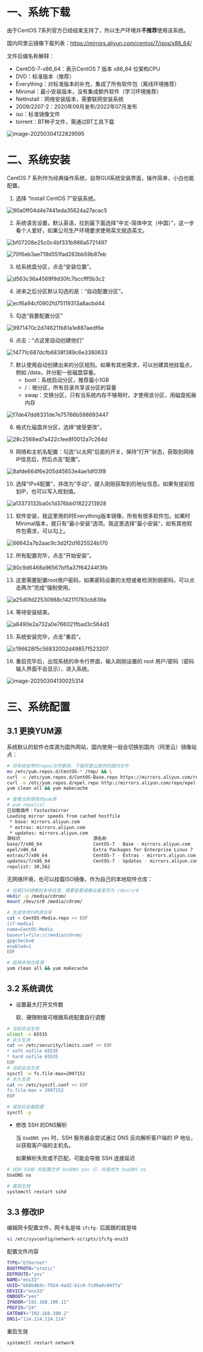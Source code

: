 # 一、系统下载

由于CentOS 7系列官方已经结束支持了，所以生产环境并**不推荐**使用该系统。

国内阿里云镜像下载列表：https://mirrors.aliyun.com/centos/7/isos/x86_64/

文件后缀名称解释：

- CentOS-7-x86_64：表示CentOS 7 版本 x86_64 位架构CPU
- DVD：标准版本（推荐）
- Everything：对标准版本的补充，集成了所有软件包（离线环境推荐）
- Minimal：最小安装版本，没有集成额外软件（学习环境推荐）
- NetInstall：网络安装版本，需要联网安装系统
- 2009/2207-2：2020年09月发布/2022年07月发布
- iso：标准镜像文件
- torrent：BT种子文件，需通过BT工具下载

![image-20250304122829595](./03-CentOS%207.9%E5%AE%89%E8%A3%85%E9%85%8D%E7%BD%AE/image-20250304122829595.png)

# 二、系统安装

CentOS 7 系列作为经典操作系统，自带GUI系统安装界面，操作简单，小白也能配置。

1. 选择 “Install CentOS 7”安装系统。

![90a0ff04d4e7441eda35624a27acac5](./03-CentOS%207.9%E5%AE%89%E8%A3%85%E9%85%8D%E7%BD%AE/90a0ff04d4e7441eda35624a27acac5.png)

2. 系统语言设置，默认英语，拉到最下面选择“中文-简体中文（中国）”，这一步看个人爱好，如果公司生产环境要求使用英文就选英文。

![bf07208e25c0c4bf331b986a5721497](./03-CentOS%207.9%E5%AE%89%E8%A3%85%E9%85%8D%E7%BD%AE/bf07208e25c0c4bf331b986a5721497.png)

![70f6eb3ae719d551fad283bb59b87eb](./03-CentOS%207.9%E5%AE%89%E8%A3%85%E9%85%8D%E7%BD%AE/34ab4e44164a57e1b8ffc0d4548a513.png)

3. 给系统盘分区，点击“安装位置”。

![d563c36a4569f9d30fc7bccfff5b3c2](./03-CentOS%207.9%E5%AE%89%E8%A3%85%E9%85%8D%E7%BD%AE/d563c36a4569f9d30fc7bccfff5b3c2.png)

4. 进来之后分区默认勾选的是：“自动配置分区”。

![ecf6a94cf0902fd75119313a8acbd44](./03-CentOS%207.9%E5%AE%89%E8%A3%85%E9%85%8D%E7%BD%AE/ecf6a94cf0902fd75119313a8acbd44.png)

5. 勾选“我要配置分区”

![9971470c2d746211b81a1e887aedf6e](./03-CentOS%207.9%E5%AE%89%E8%A3%85%E9%85%8D%E7%BD%AE/9971470c2d746211b81a1e887aedf6e.png)

6. 点击：“点这里自动创建他们”

![14771c687dcfb6838f389c6e3380633](./03-CentOS%207.9%E5%AE%89%E8%A3%85%E9%85%8D%E7%BD%AE/14771c687dcfb6838f389c6e3380633.png)

7. 默认使用自动创建出来的分区规则。如果有其他需求，可以创建其他挂载点，例如 /data，并分配一些磁盘容量。
   - boot：系统启动分区，推荐最小1GB
   - /：根分区，所有目录共享该分区的容量
   - swap：交换分区，只有当系统内存不够用时，才使用该分区，用磁盘拓展内存

![f7de47dd8331de7e75766b598693447](./03-CentOS%207.9%E5%AE%89%E8%A3%85%E9%85%8D%E7%BD%AE/f7de47dd8331de7e75766b598693447.png)

8. 格式化磁盘并分区，选择“接受更改”。

![28c2568ed7a422c1ee8f0012a7c264d](./03-CentOS%207.9%E5%AE%89%E8%A3%85%E9%85%8D%E7%BD%AE/28c2568ed7a422c1ee8f0012a7c264d.png)

9. 网络和主机名配置：勾选“以太网”后面的开关，保持“打开”状态，获取到网络IP信息后，然后点击“配置”。

![8afde664f6e205d45653e4ae1df03f8](./03-CentOS%207.9%E5%AE%89%E8%A3%85%E9%85%8D%E7%BD%AE/8afde664f6e205d45653e4ae1df03f8.png)

10. 选择“IPv4配置”，并改为“手动“，键入刚刚获取到的地址信息。如果有提前规划IP，也可以写入规划值。

![a13373132ba0c1d376bb01822213928](./03-CentOS%207.9%E5%AE%89%E8%A3%85%E9%85%8D%E7%BD%AE/a13373132ba0c1d376bb01822213928.png)

11. 软件安装，我这里用的时Everything版本镜像，所有有很多软件包，如果时Minimal版本，就只有”最小安装“选项。我这里选择”最小安装“，如有其他软件包需求，可以勾上。

![66642a7b2aac9c3d2f2d1625524b170](./03-CentOS%207.9%E5%AE%89%E8%A3%85%E9%85%8D%E7%BD%AE/66642a7b2aac9c3d2f2d1625524b170.png)

12. 所有配置完毕，点击”开始安装“。

![80c9d6468a96567bf5a37f64244f3fb](./03-CentOS%207.9%E5%AE%89%E8%A3%85%E9%85%8D%E7%BD%AE/80c9d6468a96567bf5a37f64244f3fb.png)

13. 这里需要配置root用户密码，如果密码设置的太短或者检测到弱密码，可以点击两次”完成“强制使用。

![a25d0fd22530988c142111783cb839a](./03-CentOS%207.9%E5%AE%89%E8%A3%85%E9%85%8D%E7%BD%AE/a25d0fd22530988c142111783cb839a.png)

14. 等待安装结束。

![a8490e2a732a0e766021fbad3c564d3](./03-CentOS%207.9%E5%AE%89%E8%A3%85%E9%85%8D%E7%BD%AE/a8490e2a732a0e766021fbad3c564d3.png)

15. 系统安装完毕，点击”重启“。

![c196628f5c56832002d49857f523207](./03-CentOS%207.9%E5%AE%89%E8%A3%85%E9%85%8D%E7%BD%AE/c196628f5c56832002d49857f523207.png)

16. 重启完毕后，出现系统的命令行界面，输入刚刚设置的 root 用户/密码（密码输入界面不会显示），进入系统。

![image-20250304130025314](./03-CentOS%207.9%E5%AE%89%E8%A3%85%E9%85%8D%E7%BD%AE/image-20250304130025314.png)

# 三、系统配置

## 3.1 更换YUM源

系统默认的软件仓库源为国外网站，国内使用一般会切换到国内（阿里云）镜像站点：

```bash
# 将系统自带的repos文件删除，下载阿里云提供的国内文件
mv /etc/yum.repos.d/CentOS-* /tmp/ && \
curl -o /etc/yum.repos.d/CentOS-Base.repo https://mirrors.aliyun.com/repo/Centos-7.repo && \
curl -o /etc/yum.repos.d/epel.repo http://mirrors.aliyun.com/repo/epel-7.repo && \
yum clean all && yum makecache 

# 查看当前使用的yum源
# yum repolist
已加载插件：fastestmirror
Loading mirror speeds from cached hostfile
 * base: mirrors.aliyun.com
 * extras: mirrors.aliyun.com
 * updates: mirrors.aliyun.com
源标识                           源名称                                                        状态
base/7/x86_64                   CentOS-7 - Base - mirrors.aliyun.com                         10,072
epel/x86_64                     Extra Packages for Enterprise Linux 7 - x86_64               13,791
extras/7/x86_64                 CentOS-7 - Extras - mirrors.aliyun.com                          526
updates/7/x86_64                CentOS-7 - Updates - mirrors.aliyun.com                       6,173
repolist: 30,562
```

无网络环境，也可以挂载ISO镜像，作为自己的本地软件仓库：

```bash
# 挂载ISO镜像到本地目录，需要查看镜像设备是否为 /dev/sr0
mkdir -p /media/cdrom/
mount /dev/sr0 /media/cdrom/

# 生成本地YUM源仓库
cat > CentOS-Media.repo << EOF
[c7-media]
name=CentOS-Media
baseurl=file:///media/cdrom/
gpgcheck=0
enabled=1
EOF

# 启用本地仓库源
yum clean all && yum makecache
```

## 3.2 系统调优

- 设置最大打开文件数

  软、硬限制值可根据系统配置自行调整

```bash
# 当前会话生效
ulimit -n 65535
# 永久生效
cat >> /etc/security/limits.conf << EOF
* soft nofile 65535
* hard nofile 65535
EOF
# 当前会话生效
sysctl -w fs.file-max=2097152
# 永久生效
cat >> /etc/sysctl.conf << EOF
fs.file-max = 2097152
EOF

# 保存后加载配置
sysctl -p
```

- 修改 SSH 的DNS解析

  当 `UseDNS yes` 时，SSH 服务器会尝试通过 DNS 反向解析客户端的 IP 地址，以获取客户端的主机名。

  如果解析失败或不匹配，可能会导致 SSH 连接延迟

```bash
# 找到 SSHD 的配置文件 UseDNS yes 行，将值改为 UseDNS no
UseDNS no

# 重启生效
systemctl restart sshd
```

## 3.3 修改IP

编辑网卡配置文件，网卡名是啥 `ifcfg-` 后面跟的就是啥

```bash
vi /etc/sysconfig/network-scripts/ifcfg-ens33
```

配置文件内容

```bash
TYPE="Ethernet"
BOOTPROTO="static"
DEFROUTE="yes"
NAME="ens33"
UUID="bb8b4b4c-7924-4ad2-b1c0-7cd9a0c84ffa"
DEVICE="ens33"
ONBOOT="yes"
IPADDR="192.168.100.11"
PREFIX="24"
GATEWAY="192.168.100.2"
DNS1="114.114.114.114"
```

重启生效

```bash
systemctl restart network
```

